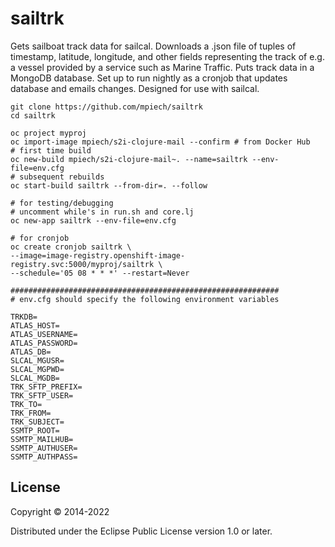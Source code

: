 # sailtrk

Gets sailboat track data for sailcal. Downloads a .json file of tuples of timestamp, latitude, longitude, and other fields representing the track of e.g. a vessel provided by a service such as Marine Traffic. Puts track data in a MongoDB database. Set up to run nightly as a cronjob that updates database and emails changes. Designed for use with sailcal.

```
git clone https://github.com/mpiech/sailtrk
cd sailtrk

oc project myproj
oc import-image mpiech/s2i-clojure-mail --confirm # from Docker Hub
# first time build
oc new-build mpiech/s2i-clojure-mail~. --name=sailtrk --env-file=env.cfg
# subsequent rebuilds
oc start-build sailtrk --from-dir=. --follow

# for testing/debugging
# uncomment while's in run.sh and core.lj
oc new-app sailtrk --env-file=env.cfg

# for cronjob
oc create cronjob sailtrk \
--image=image-registry.openshift-image-registry.svc:5000/myproj/sailtrk \
--schedule='05 08 * * *' --restart=Never

############################################################
# env.cfg should specify the following environment variables

TRKDB=
ATLAS_HOST=
ATLAS_USERNAME=
ATLAS_PASSWORD=
ATLAS_DB=
SLCAL_MGUSR=
SLCAL_MGPWD=
SLCAL_MGDB=
TRK_SFTP_PREFIX=
TRK_SFTP_USER=
TRK_TO=
TRK_FROM=
TRK_SUBJECT=
SSMTP_ROOT=
SSMTP_MAILHUB=
SSMTP_AUTHUSER=
SSMTP_AUTHPASS=

```

## License

Copyright © 2014-2022

Distributed under the Eclipse Public License version 1.0 or later.
